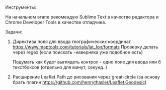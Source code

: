 
Инструменты:

На начальном этапе рекомендую Sublime Text в качестве редактора и Chrome Developer Tools в качестве отладчика.


Задачи:

1. Директива поля для ввода географических координат.
    https://www.maptools.com/tutorials/lat_lon/formats
   Проверку делать через regex (если поискать -наверняка уже подобное есть)

   Подумать как будет выглядеть контрол  - одно поле для ввода или 6 текстбоксов (отдельно для минут, секунд..)

2. Расширение Leaflet.Path до рисования через great-circle
   (за основу брать плагин https://github.com/henrythasler/Leaflet.Geodesic)